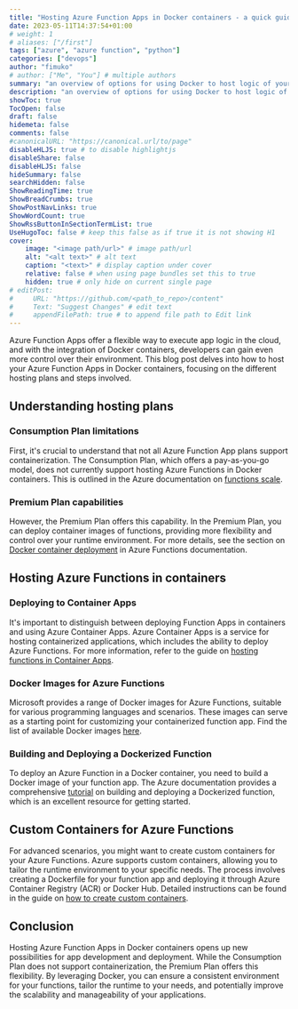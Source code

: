 ```yaml
---
title: "Hosting Azure Function Apps in Docker containers - a quick guide"
date: 2023-05-11T14:37:54+01:00
# weight: 1
# aliases: ["/first"]
tags: ["azure", "azure function", "python"]
categories: ["devops"]
author: "fimuko"
# author: ["Me", "You"] # multiple authors
summary: "an overview of options for using Docker to host logic of your Azure Function App" # this shows up on the list
description: "an overview of options for using Docker to host logic of your Azure Function App" # this shows up on the single page
showToc: true
TocOpen: false
draft: false
hidemeta: false
comments: false
#canonicalURL: "https://canonical.url/to/page"
disableHLJS: true # to disable highlightjs
disableShare: false
disableHLJS: false
hideSummary: false
searchHidden: false
ShowReadingTime: true
ShowBreadCrumbs: true
ShowPostNavLinks: true
ShowWordCount: true
ShowRssButtonInSectionTermList: true
UseHugoToc: false # keep this false as if true it is not showing H1
cover:
    image: "<image path/url>" # image path/url
    alt: "<alt text>" # alt text
    caption: "<text>" # display caption under cover
    relative: false # when using page bundles set this to true
    hidden: true # only hide on current single page
# editPost:
#     URL: "https://github.com/<path_to_repo>/content"
#     Text: "Suggest Changes" # edit text
#     appendFilePath: true # to append file path to Edit link
---
```



Azure Function Apps offer a flexible way to execute app logic in the cloud, and with the integration of Docker containers, developers can gain even more control over their environment. This blog post delves into how to host your Azure Function Apps in Docker containers, focusing on the different hosting plans and steps involved.

## Understanding hosting plans

### Consumption Plan limitations

First, it's crucial to understand that not all Azure Function App plans support containerization. The Consumption Plan, which offers a pay-as-you-go model, does not currently support hosting Azure Functions in Docker containers. This is outlined in the Azure documentation on [functions scale](https://learn.microsoft.com/en-us/azure/azure-functions/functions-scale#operating-systemruntime).

### Premium Plan capabilities

However, the Premium Plan offers this capability. In the Premium Plan, you can deploy container images of functions, providing more flexibility and control over your runtime environment. For more details, see the section on [Docker container deployment](https://learn.microsoft.com/en-us/azure/azure-functions/functions-deployment-technologies#docker-container) in Azure Functions documentation.

## Hosting Azure Functions in containers

### Deploying to Container Apps

It's important to distinguish between deploying Function Apps in containers and using Azure Container Apps. Azure Container Apps is a service for hosting containerized applications, which includes the ability to deploy Azure Functions. For more information, refer to the guide on [hosting functions in Container Apps](https://learn.microsoft.com/en-us/azure/azure-functions/functions-container-apps-hosting).

### Docker Images for Azure Functions

Microsoft provides a range of Docker images for Azure Functions, suitable for various programming languages and scenarios. These images can serve as a starting point for customizing your containerized function app. Find the list of available Docker images [here](https://mcr.microsoft.com/en-us/product/azure-functions/python/about).

### Building and Deploying a Dockerized Function

To deploy an Azure Function in a Docker container, you need to build a Docker image of your function app. The Azure documentation provides a comprehensive [tutorial](https://learn.microsoft.com/en-us/azure/azure-functions/functions-deploy-container-apps?tabs=acr%2Cbash&pivots=programming-language-python) on building and deploying a Dockerized function, which is an excellent resource for getting started.

## Custom Containers for Azure Functions

For advanced scenarios, you might want to create custom containers for your Azure Functions. Azure supports custom containers, allowing you to tailor the runtime environment to your specific needs. The process involves creating a Dockerfile for your function app and deploying it through Azure Container Registry (ACR) or Docker Hub. Detailed instructions can be found in the guide on [how to create custom containers](https://learn.microsoft.com/en-us/azure/azure-functions/functions-how-to-custom-container?tabs=acr%2Cazure-cli&pivots=azure-functions).

## Conclusion

Hosting Azure Function Apps in Docker containers opens up new possibilities for app development and deployment. While the Consumption Plan does not support containerization, the Premium Plan offers this flexibility. By leveraging Docker, you can ensure a consistent environment for your functions, tailor the runtime to your needs, and potentially improve the scalability and manageability of your applications.
